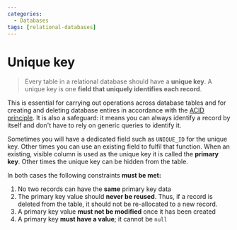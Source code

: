 ```yaml
---
categories:
  - Databases
tags: [relational-databases]
---
```


# Unique key

> Every table in a relational database should have a **unique key**. A unique
> key is one **field that uniquely identifies each record**.

This is essential for carrying out operations across database tables and for
creating and deleting database entires in accordance with the
[ACID principle](ACID_principle.md). It is also a safeguard: it means
you can always identify a record by itself and don't have to rely on generic
queries to identify it.

Sometimes you will have a dedicated field such as `UNIQUE_ID` for the unique
key. Other times you can use an existing field to fulfil that function. When an
existing, visible column is used as the unique key it is called the **primary
key**. Other times the unique key can be hidden from the table.

In both cases the following constraints **must be met:**

1. No two records can have the **same** primary key data
1. The primary key value should **never be reused**. Thus, if a record is
   deleted from the table, it should not be re-allocated to a new record.
1. A primary key value **must not be modified** once it has been created
1. A primary key **must have a value**; it cannot be `null`
